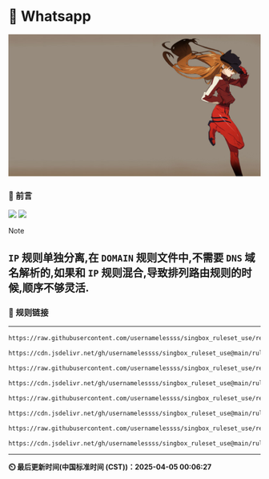 
# 🧸 Whatsapp
![](https://raw.githubusercontent.com/usernamelessss/picture-bed/main/images/202504042256831.jpg)
### 📣 前言
![](https://shields.io/badge/-移除重复规则-ff69b4) ![](https://shields.io/badge/-IP&nbsp;规则单独存放不与&nbsp;DOMAIN&nbsp;等混合-green)
> [!NOTE]
**`IP` 规则单独分离,在 `DOMAIN` 规则文件中,不需要 `DNS` 域名解析的,如果和 `IP` 规则混合,导致排列路由规则的时候,顺序不够灵活.**
---

###  🔗 规则链接
---

```url
https://raw.githubusercontent.com/usernamelessss/singbox_ruleset_use/refs/heads/main/rule/Whatsapp/Whatsapp_IP.json
```

```url
https://cdn.jsdelivr.net/gh/usernamelessss/singbox_ruleset_use@main/rule/Whatsapp/Whatsapp_IP.json
```

```url
https://raw.githubusercontent.com/usernamelessss/singbox_ruleset_use/refs/heads/main/rule/Whatsapp/Whatsapp_IP.srs
```

```url
https://cdn.jsdelivr.net/gh/usernamelessss/singbox_ruleset_use@main/rule/Whatsapp/Whatsapp_IP.srs
```

```url
https://raw.githubusercontent.com/usernamelessss/singbox_ruleset_use/refs/heads/main/rule/Whatsapp/Whatsapp_No_IP.json
```

```url
https://cdn.jsdelivr.net/gh/usernamelessss/singbox_ruleset_use@main/rule/Whatsapp/Whatsapp_No_IP.json
```

```url
https://raw.githubusercontent.com/usernamelessss/singbox_ruleset_use/refs/heads/main/rule/Whatsapp/Whatsapp_No_IP.srs
```

```url
https://cdn.jsdelivr.net/gh/usernamelessss/singbox_ruleset_use@main/rule/Whatsapp/Whatsapp_No_IP.srs
```

---
**⏲️ 最后更新时间(中国标准时间 (CST))：2025-04-05 00:06:27**